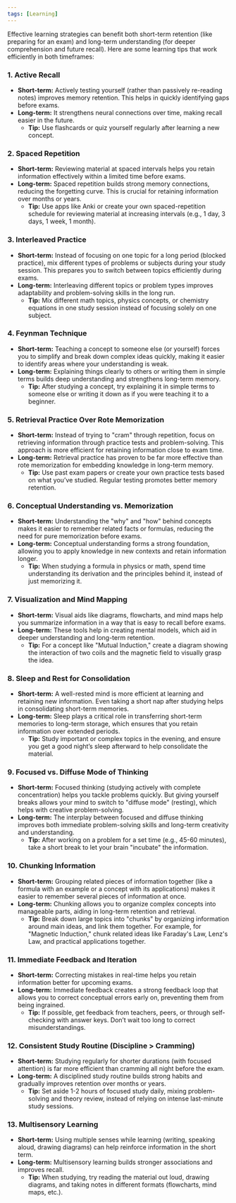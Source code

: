 ```yaml
---
tags: [Learning]
---
```

Effective learning strategies can benefit both short-term retention (like preparing for an exam) and long-term understanding (for deeper comprehension and future recall). Here are some learning tips that work efficiently in both timeframes:

### **1. Active Recall**  
- **Short-term:** Actively testing yourself (rather than passively re-reading notes) improves memory retention. This helps in quickly identifying gaps before exams.
- **Long-term:** It strengthens neural connections over time, making recall easier in the future.
  - **Tip:** Use flashcards or quiz yourself regularly after learning a new concept.

### **2. Spaced Repetition**  
- **Short-term:** Reviewing material at spaced intervals helps you retain information effectively within a limited time before exams.
- **Long-term:** Spaced repetition builds strong memory connections, reducing the forgetting curve. This is crucial for retaining information over months or years.
  - **Tip:** Use apps like Anki or create your own spaced-repetition schedule for reviewing material at increasing intervals (e.g., 1 day, 3 days, 1 week, 1 month).

### **3. Interleaved Practice**  
- **Short-term:** Instead of focusing on one topic for a long period (blocked practice), mix different types of problems or subjects during your study session. This prepares you to switch between topics efficiently during exams.
- **Long-term:** Interleaving different topics or problem types improves adaptability and problem-solving skills in the long run.
  - **Tip:** Mix different math topics, physics concepts, or chemistry equations in one study session instead of focusing solely on one subject.

### **4. Feynman Technique**  
- **Short-term:** Teaching a concept to someone else (or yourself) forces you to simplify and break down complex ideas quickly, making it easier to identify areas where your understanding is weak.
- **Long-term:** Explaining things clearly to others or writing them in simple terms builds deep understanding and strengthens long-term memory.
  - **Tip:** After studying a concept, try explaining it in simple terms to someone else or writing it down as if you were teaching it to a beginner.

### **5. Retrieval Practice Over Rote Memorization**  
- **Short-term:** Instead of trying to "cram" through repetition, focus on retrieving information through practice tests and problem-solving. This approach is more efficient for retaining information close to exam time.
- **Long-term:** Retrieval practice has proven to be far more effective than rote memorization for embedding knowledge in long-term memory.
  - **Tip:** Use past exam papers or create your own practice tests based on what you’ve studied. Regular testing promotes better memory retention.

### **6. Conceptual Understanding vs. Memorization**  
- **Short-term:** Understanding the "why" and "how" behind concepts makes it easier to remember related facts or formulas, reducing the need for pure memorization before exams.
- **Long-term:** Conceptual understanding forms a strong foundation, allowing you to apply knowledge in new contexts and retain information longer.
  - **Tip:** When studying a formula in physics or math, spend time understanding its derivation and the principles behind it, instead of just memorizing it.

### **7. Visualization and Mind Mapping**  
- **Short-term:** Visual aids like diagrams, flowcharts, and mind maps help you summarize information in a way that is easy to recall before exams.
- **Long-term:** These tools help in creating mental models, which aid in deeper understanding and long-term retention.
  - **Tip:** For a concept like "Mutual Induction," create a diagram showing the interaction of two coils and the magnetic field to visually grasp the idea.

### **8. Sleep and Rest for Consolidation**  
- **Short-term:** A well-rested mind is more efficient at learning and retaining new information. Even taking a short nap after studying helps in consolidating short-term memories.
- **Long-term:** Sleep plays a critical role in transferring short-term memories to long-term storage, which ensures that you retain information over extended periods.
  - **Tip:** Study important or complex topics in the evening, and ensure you get a good night’s sleep afterward to help consolidate the material.

### **9. Focused vs. Diffuse Mode of Thinking**  
- **Short-term:** Focused thinking (studying actively with complete concentration) helps you tackle problems quickly. But giving yourself breaks allows your mind to switch to "diffuse mode" (resting), which helps with creative problem-solving.
- **Long-term:** The interplay between focused and diffuse thinking improves both immediate problem-solving skills and long-term creativity and understanding.
  - **Tip:** After working on a problem for a set time (e.g., 45-60 minutes), take a short break to let your brain "incubate" the information.

### **10. Chunking Information**  
- **Short-term:** Grouping related pieces of information together (like a formula with an example or a concept with its applications) makes it easier to remember several pieces of information at once.
- **Long-term:** Chunking allows you to organize complex concepts into manageable parts, aiding in long-term retention and retrieval.
  - **Tip:** Break down large topics into "chunks" by organizing information around main ideas, and link them together. For example, for "Magnetic Induction," chunk related ideas like Faraday's Law, Lenz's Law, and practical applications together.

### **11. Immediate Feedback and Iteration**  
- **Short-term:** Correcting mistakes in real-time helps you retain information better for upcoming exams.
- **Long-term:** Immediate feedback creates a strong feedback loop that allows you to correct conceptual errors early on, preventing them from being ingrained.
  - **Tip:** If possible, get feedback from teachers, peers, or through self-checking with answer keys. Don’t wait too long to correct misunderstandings.

### **12. Consistent Study Routine (Discipline > Cramming)**  
- **Short-term:** Studying regularly for shorter durations (with focused attention) is far more efficient than cramming all night before the exam.
- **Long-term:** A disciplined study routine builds strong habits and gradually improves retention over months or years.
  - **Tip:** Set aside 1-2 hours of focused study daily, mixing problem-solving and theory review, instead of relying on intense last-minute study sessions.

### **13. Multisensory Learning**  
- **Short-term:** Using multiple senses while learning (writing, speaking aloud, drawing diagrams) can help reinforce information in the short term.
- **Long-term:** Multisensory learning builds stronger associations and improves recall. 
  - **Tip:** When studying, try reading the material out loud, drawing diagrams, and taking notes in different formats (flowcharts, mind maps, etc.).
